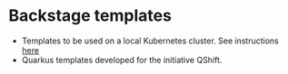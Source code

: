 # Backstage templates

- Templates to be used on a local Kubernetes cluster. See instructions [here](https://github.com/iocanel/package-backstage)
- Quarkus templates developed for the initiative QShift.
